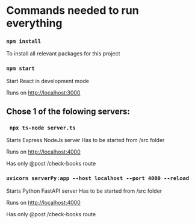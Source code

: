 # Commands needed to run everything

### `npm install`

To install all relevant packages for this project

### `npm start`

Start React in development mode

Runs on [http://localhost:3000](http://localhost:3000) 

## Chose 1 of the folowing servers: 

### ` npx ts-node server.ts`

Starts Express NodeJs server
Has to be started from /src folder

Runs on [http://localhost:4000](http://localhost:4000) 

Has only @post /check-books route

### `uvicorn serverPy:app --host localhost --port 4000 --reload`

Starts Python FastAPI server
Has to be started from /src folder

Runs on [http://localhost:4000](http://localhost:4000) 

Has only @post /check-books route
